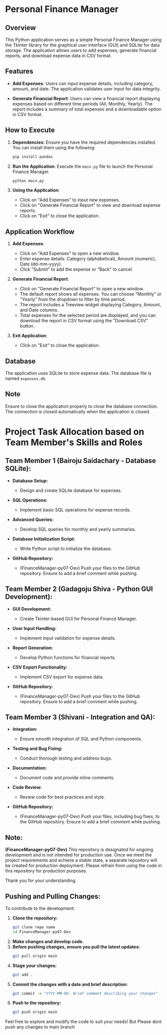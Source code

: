 # Personal Finance Manager

## Overview
This Python application serves as a simple Personal Finance Manager using the Tkinter library for the graphical user interface (GUI) and SQLite for data storage. The application allows users to add expenses, generate financial reports, and download expense data in CSV format.

## Features
- **Add Expenses**: Users can input expense details, including category, amount, and date. The application validates user input for data integrity.

- **Generate Financial Report**: Users can view a financial report displaying expenses based on different time periods (All, Monthly, Yearly). The report includes a summary of total expenses and a downloadable option in CSV format.

## How to Execute
1. **Dependencies**: Ensure you have the required dependencies installed. You can install them using the following:
    ```bash
    pip install pandas
    ```

2. **Run the Application**: Execute the `main.py` file to launch the Personal Finance Manager.
    ```bash
    python main.py
    ```

3. **Using the Application**:
   - Click on "Add Expenses" to input new expenses.
   - Click on "Generate Financial Report" to view and download expense reports.
   - Click on "Exit" to close the application.

## Application Workflow
1. **Add Expenses**:
   - Click on "Add Expenses" to open a new window.
   - Enter expense details: Category (alphabetical), Amount (numeric), Date (dd-mm-yyyy).
   - Click "Submit" to add the expense or "Back" to cancel.

2. **Generate Financial Report**:
   - Click on "Generate Financial Report" to open a new window.
   - The default report shows all expenses. You can choose "Monthly" or "Yearly" from the dropdown to filter by time period.
   - The report includes a Treeview widget displaying Category, Amount, and Date columns.
   - Total expenses for the selected period are displayed, and you can download the report in CSV format using the "Download CSV" button.

3. **Exit Application**:
   - Click on "Exit" to close the application.

## Database
The application uses SQLite to store expense data. The database file is named `expenses.db`.

## Note
Ensure to close the application properly to close the database connection. The connection is closed automatically when the application is closed.

# Project Task Allocation based on Team Member's Skills and Roles

## Team Member 1 (Bairoju Saidachary - Database SQLite):

- **Database Setup:**
  - Design and create SQLite database for expenses.

- **SQL Operations:**
  - Implement basic SQL operations for expense records.

- **Advanced Queries:**
  - Develop SQL queries for monthly and yearly summaries.

- **Database Initialization Script:**
  - Write Python script to initialize the database.

- **GitHub Repository:**
  - (FinanceManager-py07-Dev) Push your files to the GitHub repository. Ensure to add a brief comment while pushing.

## Team Member 2 (Gadagoju Shiva - Python GUI Development):

- **GUI Development:**
  - Create Tkinter-based GUI for Personal Finance Manager.

- **User Input Handling:**
  - Implement input validation for expense details.

- **Report Generation:**
  - Develop Python functions for financial reports.

- **CSV Export Functionality:**
  - Implement CSV export for expense data.

- **GitHub Repository:**
  - (FinanceManager-py07-Dev) Push your files to the GitHub repository. Ensure to add a brief comment while pushing.

## Team Member 3 (Shivani - Integration and QA):

- **Integration:**
  - Ensure smooth integration of SQL and Python components.

- **Testing and Bug Fixing:**
  - Conduct thorough testing and address bugs.

- **Documentation:**
  - Document code and provide inline comments.

- **Code Review:**
  - Review code for best practices and style.

- **GitHub Repository:**
  - (FinanceManager-py07-Dev) Push your files, including bug fixes, to the GitHub repository. Ensure to add a brief comment while pushing.

## Note:

**(FinanceManager-py07-Dev)** This repository is designated for ongoing development and is not intended for production use. Once we meet the project requirements and achieve a stable state, a separate repository will be created for production deployment. Please refrain from using the code in this repository for production purposes.

Thank you for your understanding.

## Pushing and Pulling Changes:

To contribute to the development:
1. **Clone the repository:**
    ```bash
    git clone repo name
    cd FinanceManager-py07-Dev
    ```
2. **Make changes and develop code.**
3. **Before pushing changes, ensure you pull the latest updates:**
    ```bash
    git pull origin main
    ```
4. **Stage your changes:**
    ```bash
    git add .
    ```
5. **Commit the changes with a date and brief description:**
    ```bash
    git commit -m "YYYY-MM-DD: Brief comment describing your changes"
    ```
6. **Push to the repository:**
    ```bash
    git push origin main
    ```

Feel free to explore and modify the code to suit your needs! But Please dont push any changes to main branch
